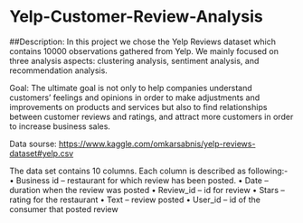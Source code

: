 # Yelp-Customer-Review-Analysis

##Description: 
In this project we chose the Yelp Reviews dataset which contains 10000 observations gathered from Yelp. We mainly focused on three analysis aspects: clustering analysis, sentiment analysis, and recommendation analysis. 

Goal: The ultimate goal is not only to help companies understand customers’ feelings and opinions in order to make adjustments and improvements on products and services but also to find relationships between customer reviews and ratings, and attract more customers in order to increase business sales. 

Data sourse:
https://www.kaggle.com/omkarsabnis/yelp-reviews-dataset#yelp.csv

The data set contains 10 columns. Each column is described as following:-
•	Business id – restaurant for which review has been posted.
•	Date – duration when the review was posted
•	Review_id – id for review
•	Stars – rating for the restaurant
•	Text – review posted
•	User_id – id of the consumer that posted review


